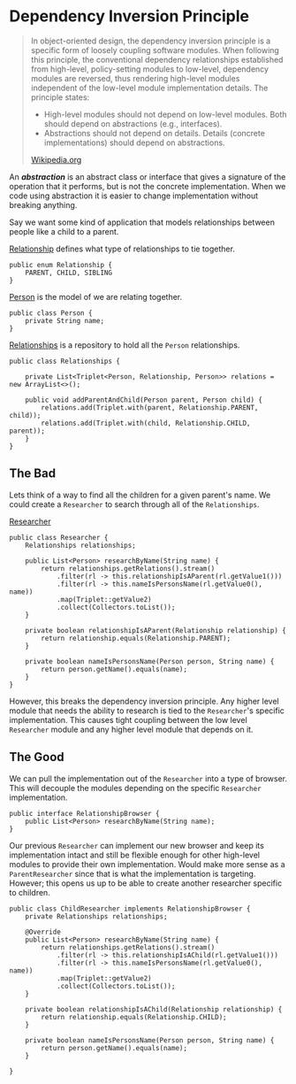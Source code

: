 # Dependency Inversion Principle

> In object-oriented design, the dependency inversion principle is a specific form of loosely coupling software modules. When following this principle, the conventional dependency relationships established from high-level, policy-setting modules to low-level, dependency modules are reversed, thus rendering high-level modules independent of the low-level module implementation details. The principle states:
> - High-level modules should not depend on low-level modules. Both should depend on abstractions (e.g., interfaces).
> - Abstractions should not depend on details. Details (concrete implementations) should depend on abstractions.  
> 
> [Wikipedia.org](https://en.wikipedia.org/wiki/Dependency_inversion_principle)

An ***abstraction*** is an abstract class or interface that gives a signature of the operation that it performs, but is not the concrete implementation.  When we code using abstraction it is easier to change implementation without breaking anything.

Say we want some kind of application that models relationships between people like a child to a parent.

[Relationship](src/main/java/com/clarsen/designpatterns/di/types/Relationship.java) defines what type of relationships to tie together.
```
public enum Relationship {
    PARENT, CHILD, SIBLING
}
```

[Person](src/main/java/com/clarsen/designpatterns/di/model/Person.java) is the model of we are relating together.
```
public class Person {
    private String name;
}
```

[Relationships](src/main/java/com/clarsen/designpatterns/di/model/Relationships.java) is a repository to hold all the `Person` relationships.
```
public class Relationships {

    private List<Triplet<Person, Relationship, Person>> relations = new ArrayList<>();

    public void addParentAndChild(Person parent, Person child) {
        relations.add(Triplet.with(parent, Relationship.PARENT, child));
        relations.add(Triplet.with(child, Relationship.CHILD, parent));
    }
}
```

## The Bad

Lets think of a way to find all the children for a given parent's name.  We could create a `Researcher` to search through all of the `Relationships`.

[Researcher](src/main/java/com/clarsen/designpatterns/di/bad/Researcher.java)
```
public class Researcher {
    Relationships relationships;

    public List<Person> researchByName(String name) {
        return relationships.getRelations().stream()
            .filter(rl -> this.relationshipIsAParent(rl.getValue1()))
            .filter(rl -> this.nameIsPersonsName(rl.getValue0(), name))
            .map(Triplet::getValue2)
            .collect(Collectors.toList());
    }

    private boolean relationshipIsAParent(Relationship relationship) {
        return relationship.equals(Relationship.PARENT);
    }
    
    private boolean nameIsPersonsName(Person person, String name) {
        return person.getName().equals(name);
    }
}
```

However, this breaks the dependency inversion principle.  Any higher level module that needs the ability to research is tied to the `Researcher`'s specific implementation.  This causes tight coupling between the low level `Researcher` module and any higher level module that depends on it.

## The Good

We can pull the implementation out of the `Researcher` into a type of browser.  This will decouple the modules depending on the specific `Researcher` implementation.

```
public interface RelationshipBrowser {
    public List<Person> researchByName(String name);
}
```

Our previous `Researcher` can implement our new browser and keep its implementation intact and still be flexible enough for other high-level modules to provide their own implementation.  Would make more sense as a `ParentResearcher` since that is what the implementation is targeting.  However; this opens us up to be able to create another researcher specific to children.

```
public class ChildResearcher implements RelationshipBrowser {
    private Relationships relationships;

    @Override
    public List<Person> researchByName(String name) {
        return relationships.getRelations().stream()
            .filter(rl -> this.relationshipIsAChild(rl.getValue1()))
            .filter(rl -> this.nameIsPersonsName(rl.getValue0(), name))
            .map(Triplet::getValue2)
            .collect(Collectors.toList());
    }

    private boolean relationshipIsAChild(Relationship relationship) {
        return relationship.equals(Relationship.CHILD);
    }
    
    private boolean nameIsPersonsName(Person person, String name) {
        return person.getName().equals(name);
    }
    
}
```